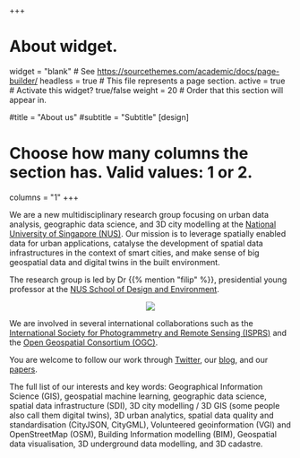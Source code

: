 +++
# About widget.
widget = "blank"  # See https://sourcethemes.com/academic/docs/page-builder/
headless = true  # This file represents a page section.
active = true  # Activate this widget? true/false
weight = 20  # Order that this section will appear in.

#title = "About us"
#subtitle = "Subtitle"
[design]
  # Choose how many columns the section has. Valid values: 1 or 2.
  columns = "1"
+++

We are a new multidisciplinary research group focusing on urban data analysis, geographic data science, and 3D city modelling at the [National University of Singapore (NUS)](http://www.nus.edu.sg).
Our mission is to leverage spatially enabled data for urban applications, catalyse the development of spatial data infrastructures in the context of smart cities, and make sense of big geospatial data and digital twins in the built environment.

The research group is led by Dr {{% mention "filip" %}}, presidential young professor at the [NUS School of Design and Environment](https://www.sde.nus.edu.sg).

<p align="center">
  <img src="img/banner2.png"/>
</p>

We are involved in several international collaborations such as the [International Society for Photogrammetry and Remote Sensing (ISPRS)](https://www.isprs.org) and the [Open Geospatial Consortium (OGC)](https://www.opengeospatial.org).

You are welcome to follow our work through <a itemprop="sameAs" href="http://twitter.com/urbanalyticslab" target="_blank" rel="noopener"><i class="fab fa-twitter"></i> Twitter</a>, our <a href="post/">blog</a>, and our <a href="publication/">papers</a>.

The full list of our interests and key words: Geographical Information Science (GIS), geospatial machine learning, geographic data science, spatial data infrastructure (SDI), 3D city modelling / 3D GIS (some people also call them digital twins), 3D urban analytics, spatial data quality and standardisation (CityJSON, CityGML), Volunteered geoinformation (VGI) and OpenStreetMap (OSM), Building Information modelling (BIM), Geospatial data visualisation, 3D underground data modelling, and 3D cadastre.

